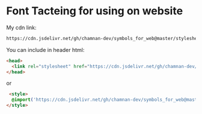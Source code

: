 # Font Tacteing for using on website 

My cdn link: 
```html 
https://cdn.jsdelivr.net/gh/chamnan-dev/symbols_for_web@master/stylesheet.css
```

You can include in header html: 
```html
<head>
  <link rel="stylesheet" href="https://cdn.jsdelivr.net/gh/chamnan-dev/symbols_for_web@master/stylesheet.css">
</head>
```
or  
```html
 <style>
  @import('https://cdn.jsdelivr.net/gh/chamnan-dev/symbols_for_web@master/stylesheet.css');
</style>
```




